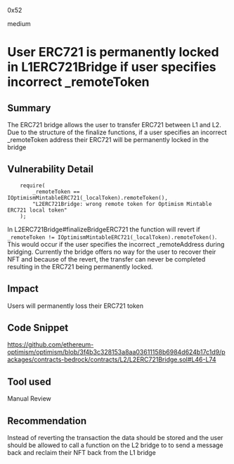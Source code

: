 0x52

medium

# User ERC721 is permanently locked in L1ERC721Bridge if user specifies incorrect _remoteToken

## Summary

The ERC721 bridge allows the user to transfer ERC721 between L1 and L2. Due to the structure of the finalize functions, if a user specifies an incorrect _remoteToken address their ERC721 will be permanently locked in the bridge

## Vulnerability Detail

        require(
            _remoteToken == IOptimismMintableERC721(_localToken).remoteToken(),
            "L2ERC721Bridge: wrong remote token for Optimism Mintable ERC721 local token"
        );

In L2ERC721Bridge#finalizeBridgeERC721 the function will revert if `_remoteToken != IOptimismMintableERC721(_localToken).remoteToken()`. This would occur if the user specifies the incorrect _remoteAddress during bridging. Currently the bridge offers no way for the user to recover their NFT and because of the revert, the transfer can never be completed resulting in the ERC721 being permanently locked.

## Impact

Users will permanently loss their ERC721 token 

## Code Snippet

https://github.com/ethereum-optimism/optimism/blob/3f4b3c328153a8aa03611158b6984d624b17c1d9/packages/contracts-bedrock/contracts/L2/L2ERC721Bridge.sol#L46-L74

## Tool used

Manual Review

## Recommendation

Instead of reverting the transaction the data should be stored and the user should be allowed to call a function on the L2 bridge to to send a message back and reclaim their NFT back from the L1 bridge